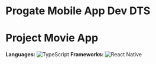 # Progate Mobile App Dev DTS
# Project Movie App

**Languages:** ![TypeScript](https://raw.githubusercontent.com/remojansen/logo.ts/master/ts.png)
**Frameworks:** ![React Native](https://img.shields.io/badge/React_Native-61DAFB?style=for-the-badge&logo=react&logoColor=white)
